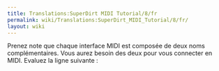 ```yaml
---
title: Translations:SuperDirt MIDI Tutorial/8/fr
permalink: wiki/Translations:SuperDirt_MIDI_Tutorial/8/fr/
layout: wiki
---
```


Prenez note que chaque interface MIDI est composée de deux noms
complémentaires. Vous aurez besoin des deux pour vous connecter en MIDI.
Evaluez la ligne suivante :
